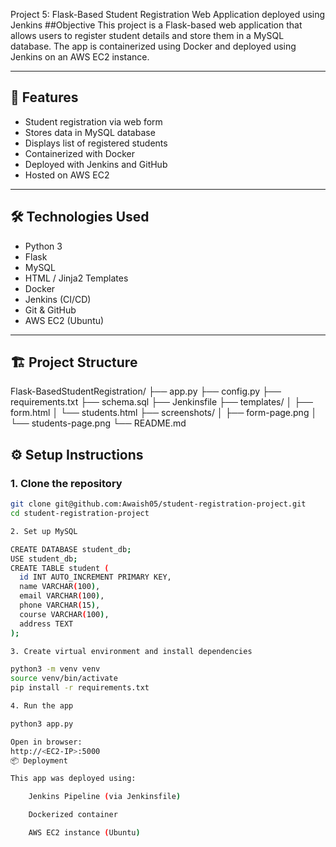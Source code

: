 Project 5: Flask-Based Student Registration Web Application deployed using Jenkins
##Objective
This project is a Flask-based web application that allows users to register student details and store them in a MySQL database. The app is containerized using Docker and deployed using Jenkins on an AWS EC2 instance.

---

## 🚀 Features

- Student registration via web form
- Stores data in MySQL database
- Displays list of registered students
- Containerized with Docker
- Deployed with Jenkins and GitHub
- Hosted on AWS EC2

---

## 🛠️ Technologies Used

- Python 3
- Flask
- MySQL
- HTML / Jinja2 Templates
- Docker
- Jenkins (CI/CD)
- Git & GitHub
- AWS EC2 (Ubuntu)

---

## 🏗️ Project Structure

Flask-BasedStudentRegistration/
├── app.py
├── config.py
├── requirements.txt
├── schema.sql
├── Jenkinsfile
├── templates/
│ ├── form.html
│ └── students.html
├── screenshots/
│ ├── form-page.png
│ └── students-page.png
└── README.md


## ⚙️ Setup Instructions

### 1. Clone the repository
```bash
git clone git@github.com:Awaish05/student-registration-project.git
cd student-registration-project

2. Set up MySQL

CREATE DATABASE student_db;
USE student_db;
CREATE TABLE student (
  id INT AUTO_INCREMENT PRIMARY KEY,
  name VARCHAR(100),
  email VARCHAR(100),
  phone VARCHAR(15),
  course VARCHAR(100),
  address TEXT
);

3. Create virtual environment and install dependencies

python3 -m venv venv
source venv/bin/activate
pip install -r requirements.txt

4. Run the app

python3 app.py

Open in browser:
http://<EC2-IP>:5000
📦 Deployment

This app was deployed using:

    Jenkins Pipeline (via Jenkinsfile)

    Dockerized container

    AWS EC2 instance (Ubuntu)
